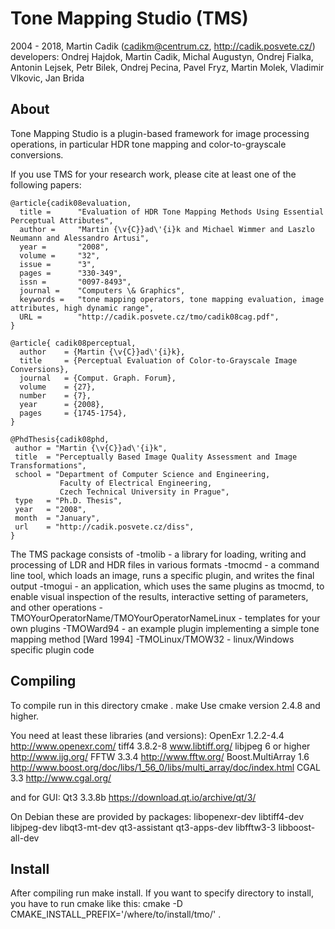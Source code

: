Tone Mapping Studio (TMS)
======
 
2004 - 2018, Martin Cadik (cadikm@centrum.cz, http://cadik.posvete.cz/)
developers: Ondrej Hajdok, Martin Cadik, Michal Augustyn, Ondrej Fialka, Antonin Lejsek, Petr Bilek, Ondrej Pecina, Pavel Fryz, Martin Molek, Vladimir Vlkovic, Jan Brida

About 
-----

Tone Mapping Studio is a plugin-based framework for image processing operations, 
in particular HDR tone mapping and color-to-grayscale conversions. 

If you use TMS for your research work, please cite at least one of the following papers:

	@article{cadik08evaluation,
	  title =      "Evaluation of HDR Tone Mapping Methods Using Essential Perceptual Attributes",
	  author =     "Martin {\v{C}}ad\'{i}k and Michael Wimmer and Laszlo Neumann and Alessandro Artusi",
	  year =       "2008",
	  volume =     "32",
	  issue =      "3",
	  pages =      "330-349",
	  issn =       "0097-8493",
	  journal =    "Computers \& Graphics",
	  keywords =   "tone mapping operators, tone mapping evaluation, image attributes, high dynamic range",
	  URL =        "http://cadik.posvete.cz/tmo/cadik08cag.pdf",
	}

	@article{ cadik08perceptual,
	  author    = {Martin {\v{C}}ad\'{i}k},
	  title     = {Perceptual Evaluation of Color-to-Grayscale Image Conversions},
	  journal   = {Comput. Graph. Forum},
	  volume    = {27},
	  number    = {7},
	  year      = {2008},
	  pages     = {1745-1754},
	}
	
	@PhdThesis{cadik08phd,
	 author = "Martin {\v{C}}ad\'{i}k",
	 title  = "Perceptually Based Image Quality Assessment and Image Transformations",
	 school = "Department of Computer Science and Engineering,
	           Faculty of Electrical Engineering,
	           Czech Technical University in Prague",
	 type   = "Ph.D. Thesis",
	 year   = "2008",
	 month  = "January",
	 url    = "http://cadik.posvete.cz/diss",
	}
 

The TMS package consists of 
-tmolib - a library for loading, writing and processing of LDR and HDR files in various formats
-tmocmd - a command line tool, which loads an image, runs a specific plugin, and writes the final output
-tmogui - an application, which uses the same plugins as tmocmd, to enable visual inspection of the results, interactive setting of parameters, and other operations
-TMOYourOperatorName/TMOYourOperatorNameLinux - templates for your own plugins
-TMOWard94 - an example plugin implementing a simple tone mapping method [Ward 1994]
-TMOLinux/TMOW32 - linux/Windows specific plugin code


Compiling
--------

To compile run in this directory 
	cmake . 
	make 
Use cmake version 2.4.8 and higher.

You need at least these libraries (and versions):
OpenExr 1.2.2-4.4       http://www.openexr.com/
tiff4 3.8.2-8           www.libtiff.org/
libjpeg 6 or higher     http://www.ijg.org/
FFTW 3.3.4              http://www.fftw.org/
Boost.MultiArray 1.6    http://www.boost.org/doc/libs/1_56_0/libs/multi_array/doc/index.html
CGAL 3.3                http://www.cgal.org/

and for GUI:
Qt3 3.3.8b              https://download.qt.io/archive/qt/3/


On Debian these are provided by packages:
libopenexr-dev
libtiff4-dev
libjpeg-dev
libqt3-mt-dev
qt3-assistant
qt3-apps-dev
libfftw3-3
libboost-all-dev


Install
--------

After compiling run make install. If you want to specify directory to install, you have to run cmake like this:
cmake -D CMAKE_INSTALL_PREFIX='/where/to/install/tmo/' .


